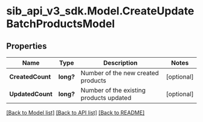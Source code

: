 # sib_api_v3_sdk.Model.CreateUpdateBatchProductsModel
## Properties

Name | Type | Description | Notes
------------ | ------------- | ------------- | -------------
**CreatedCount** | **long?** | Number of the new created products | [optional] 
**UpdatedCount** | **long?** | Number of the existing products updated | [optional] 

[[Back to Model list]](../README.md#documentation-for-models) [[Back to API list]](../README.md#documentation-for-api-endpoints) [[Back to README]](../README.md)

